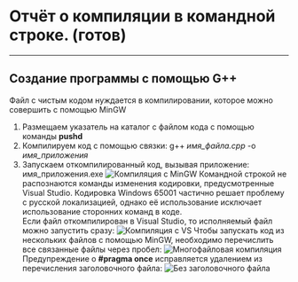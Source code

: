 # Отчёт о компиляции в командной строке. (готов)
---
## Создание программы с помощью G++
Файл с чистым кодом нуждается в компилировании, которое можно совершить с помощью MinGW
1. Размещаем указатель на каталог с файлом кода с помощью команды **pushd**
2. Компилируем код с помощью связки: g++ *имя_файла.cpp* -o *имя_приложения*
3. Запускаем откомпилированный код, вызывая приложение: имя_приложения.exe
![Компиляция с MinGW](https://user-images.githubusercontent.com/93863789/144062159-4a18aa53-4fa6-46ba-8ca0-063ff94ae4b6.png)
Командной строкой не распознаются команды изменения кодировки, предусмотренные Visual Studio. Кодировка Windows 65001 частично решает проблему с русской локализацией, однако её использование исключает использование сторонних команд в коде. <br>
Если файл откомпилирован в Visual Studio, то исполняемый файл можно запустить сразу:
![Компиляция с VS](https://user-images.githubusercontent.com/93863789/144062213-5fabecf8-d136-4f28-9f36-e85541f5ff4c.png)
Чтобы запускать код из нескольких файлов с помощью MinGW, необходимо перечислить все связанные файлы через пробел:
![Многофайловая компиляция](https://user-images.githubusercontent.com/93863789/144062288-89d35688-4240-4e51-b522-b73e82cfe2fc.png)
Предупреждение о **#pragma once** исправляется удалением из перечисления заголовочного файла:
![Без заголовочного файла](https://user-images.githubusercontent.com/93863789/144062324-fae09af4-7e76-4b0d-a10f-7e22afe1766f.png)

